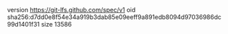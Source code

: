 version https://git-lfs.github.com/spec/v1
oid sha256:d7dd0e8f54e34a919b3dab85e09eeff9a891edb8094d97036986dc99d1401f31
size 13586
